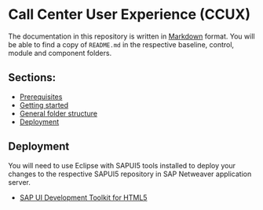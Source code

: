 # Call Center User Experience (CCUX)
The documentation in this repository is written in [Markdown](https://bitbucket.org/tutorials/markdowndemo/src) format. You will be able to find a copy of `README.md` in the respective baseline, control, module and component folders.

## Sections:
* [Prerequisites](docs/prerequisites.md)
* [Getting started](docs/getting_started.md)
* [General folder structure](#markdown-header-general-folder-structure)
* [Deployment](#markdown-header-general)



## Deployment

You will need to use Eclipse with SAPUI5 tools installed to deploy your changes to the respective SAPUI5 repository in SAP Netweaver application server.

* [SAP UI Development Toolkit for HTML5](https://tools.hana.ondemand.com/#sapui5)
